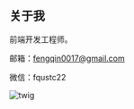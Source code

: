 ## 关于我

前端开发工程师。

邮箱：fengqin0017@gmail.com

微信：fqustc22

![twig](https://s2.loli.net/2024/12/14/nigls6SP3zwA7xB.png)

